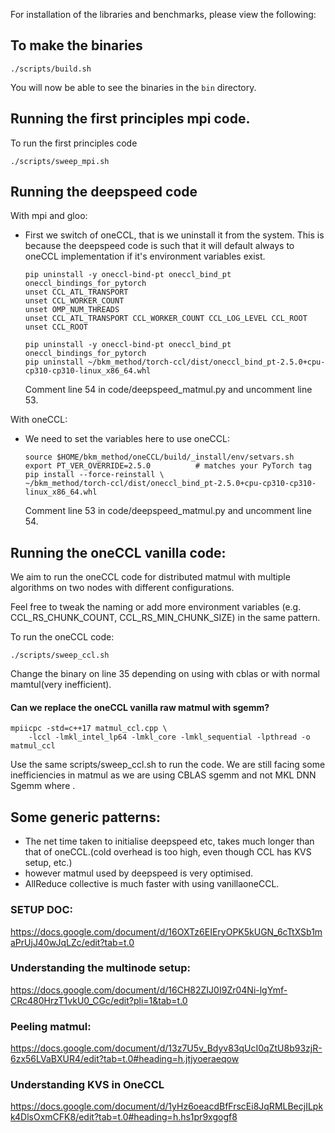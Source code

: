 For installation of the libraries and benchmarks, please view the following:


## To make the binaries
```
./scripts/build.sh
```
You will now be able to see the binaries in the `bin` directory.

## Running the first principles mpi code.
To run the first principles code

```
./scripts/sweep_mpi.sh
```

## Running the deepspeed code

With mpi and gloo:
- First we switch of oneCCL, that is we uninstall it from the system. This is because the deepspeed code is such that it will default always to oneCCL implementation if it's environment variables exist.
    ```
    pip uninstall -y oneccl-bind-pt oneccl_bind_pt oneccl_bindings_for_pytorch
    unset CCL_ATL_TRANSPORT
    unset CCL_WORKER_COUNT
    unset OMP_NUM_THREADS   
    unset CCL_ATL_TRANSPORT CCL_WORKER_COUNT CCL_LOG_LEVEL CCL_ROOT
    unset CCL_ROOT

    pip uninstall -y oneccl-bind-pt oneccl_bind_pt oneccl_bindings_for_pytorch
    pip uninstall ~/bkm_method/torch-ccl/dist/oneccl_bind_pt-2.5.0+cpu-cp310-cp310-linux_x86_64.whl

    ```
    Comment line 54 in code/deepspeed_matmul.py and uncomment line 53.

With oneCCL:
- We need to set the variables here to use oneCCL:
    ```
    source $HOME/bkm_method/oneCCL/build/_install/env/setvars.sh 
    export PT_VER_OVERRIDE=2.5.0          # matches your PyTorch tag
    pip install --force-reinstall \
    ~/bkm_method/torch-ccl/dist/oneccl_bind_pt-2.5.0+cpu-cp310-cp310-linux_x86_64.whl

    ```

    Comment line 53 in code/deepspeed_matmul.py and uncomment line 54.


## Running the oneCCL vanilla code:
We aim to run the oneCCL code for distributed matmul with multiple algorithms on two nodes with different configurations.

Feel free to tweak the naming or add more environment variables (e.g. CCL_RS_CHUNK_COUNT, CCL_RS_MIN_CHUNK_SIZE) in the same pattern.

To run the oneCCL code:

```
./scripts/sweep_ccl.sh
```

Change the binary on line 35 depending on using with cblas or with normal mamtul(very inefficient).
#### Can we replace the oneCCL vanilla raw matmul with sgemm?
```
mpiicpc -std=c++17 matmul_ccl.cpp \
    -lccl -lmkl_intel_lp64 -lmkl_core -lmkl_sequential -lpthread -o matmul_ccl
```

Use the same scripts/sweep_ccl.sh to run the code. We are still facing some inefficiencies in matmul as we are using CBLAS sgemm and not MKL DNN Sgemm where .


## Some generic patterns:
- The net time taken to initialise deepspeed etc, takes much longer than that of oneCCL.(cold overhead is too high, even though CCL has KVS setup, etc.)
- however matmul used by deepspeed is very optimised.
- AllReduce collective is much faster with using vanillaoneCCL.



### SETUP DOC:

https://docs.google.com/document/d/16OXTz6EIEryOPK5kUGN_6cTtXSb1maPrUjJ40wJqLZc/edit?tab=t.0

### Understanding the multinode setup:
https://docs.google.com/document/d/16CH82ZIJ0I9Zr04Ni-lgYmf-CRc480HrzT1vkU0_CGc/edit?pli=1&tab=t.0

### Peeling matmul:
https://docs.google.com/document/d/13z7U5v_Bdyv83qUcI0qZtU8b93zjR-6zx56LVaBXUR4/edit?tab=t.0#heading=h.jtjyoeraeqow

### Understanding KVS in OneCCL
https://docs.google.com/document/d/1yHz6oeacdBfFrscEi8JqRMLBecjILpkk4DlsOxmCFK8/edit?tab=t.0#heading=h.hs1pr9xgogf8